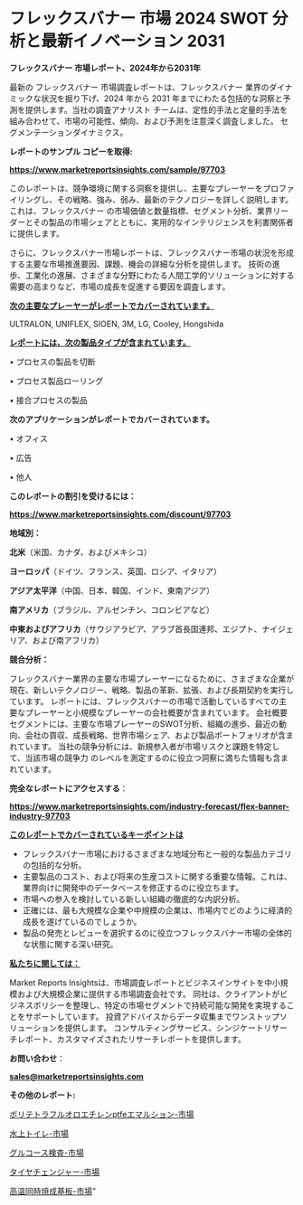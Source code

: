 # フレックスバナー 市場 2024 SWOT 分析と最新イノベーション 2031

<strong>フレックスバナー 市場レポート、2024年から2031年</strong>

最新の フレックスバナー 市場調査レポートは、フレックスバナー 業界のダイナミックな状況を掘り下げ、2024 年から 2031 年までにわたる包括的な洞察と予測を提供します。当社の調査アナリスト チームは、定性的手法と定量的手法を組み合わせて、市場の可能性、傾向、および予測を注意深く調査しました。 セグメンテーションダイナミクス。



<strong>レポートのサンプル コピーを取得:</strong> <a href=https://www.marketreportsinsights.com/sample/97703>

<strong><u>https://www.marketreportsinsights.com/sample/97703</u></strong></a>

このレポートは、競争環境に関する洞察を提供し、主要なプレーヤーをプロファイリングし、その戦略、強み、弱み、最新のテクノロジーを詳しく説明します。 これは、フレックスバナー の市場価値と数量指標、セグメント分析、業界リーダーとその製品の市場シェアとともに、実用的なインテリジェンスを利害関係者に提供します。

さらに、フレックスバナー市場レポートは、フレックスバナー市場の状況を形成する主要な市場推進要因、課題、機会の詳細な分析を提供します。 技術の進歩、工業化の進展、さまざまな分野にわたる人間工学的ソリューションに対する需要の高まりなど、市場の成長を促進する要因を調査します。



<strong><u>次の主要なプレーヤーがレポートでカバーされています。</u></strong>

ULTRALON, UNIFLEX, SIOEN, 3M, LG, Cooley, Hongshida



<strong><u><b>レポートには、次の製品タイプが含まれています。</b></u></strong>

• プロセスの製品を切断

• プロセス製品ローリング

• 接合プロセスの製品



<strong><b>次のアプリケーションがレポートでカバーされています。</b></strong>

• オフィス

• 広告

• 他人



<strong><b>このレポートの割引を受けるには：</b></strong><a href=https://www.marketreportsinsights.com/discount/97703>

<strong><u>https://www.marketreportsinsights.com/discount/97703</u></strong></a>



<strong>地域別：</strong>



<strong>北米</strong>（米国、カナダ、およびメキシコ）



<strong>ヨーロッパ</strong>（ドイツ、フランス、英国、ロシア、イタリア）



<strong>アジア太平洋</strong>（中国、日本、韓国、インド、東南アジア）



<strong>南アメリカ</strong>（ブラジル、アルゼンチン、コロンビアなど）



<strong>中東およびアフリカ</strong>（サウジアラビア、アラブ首長国連邦、エジプト、ナイジェリア、および南アフリカ）



<strong>競合分析：</strong>

フレックスバナー業界の主要な市場プレーヤーになるために、さまざまな企業が現在、新しいテクノロジー、戦略、製品の革新、拡張、および長期契約を実行しています。 レポートには、フレックスバナーの市場で活動しているすべての主要なプレーヤーと小規模なプレーヤーの会社概要が含まれています。 会社概要セグメントには、主要な市場プレーヤーのSWOT分析、組織の進歩、最近の動向、会社の買収、成長戦略、世界市場シェア、および製品ポートフォリオが含まれています。 当社の競争分析には、新規参入者が市場リスクと課題を特定して、当該市場の競争力 のレベルを測定するのに役立つ洞察に満ちた情報も含まれています。



<strong>完全なレポートにアクセスする</strong>：

<a href=https://www.marketreportsinsights.com/industry-forecast/flex-banner-industry-97703>

<strong><u>https://www.marketreportsinsights.com/industry-forecast/flex-banner-industry-97703</u></strong></a>



<strong><u><b>このレポートでカバーされているキーポイントは</b></u></strong>
<ul>
  <li>フレックスバナー市場におけるさまざまな地域分布と一般的な製品カテゴリの包括的な分析。</li>
  <li>主要製品のコスト、および将来の生産コストに関する重要な情報。これは、業界向けに開発中のデータベースを修正するのに役立ちます。</li>
  <li>市場への参入を検討している新しい組織の徹底的な内訳分析。</li>
  <li>正確には、最も大規模な企業や中規模の企業は、市場内でどのように経済的成長を遂げているのでしょうか。</li>
  <li>製品の発売とレビューを選択するのに役立つフレックスバナー市場の全体的な状態に関する深い研究。</li>
</ul>


<strong><u><b>私たちに関しては：</b></u></strong>

Market Reports Insightsは、市場調査レポートとビジネスインサイトを中小規模および大規模企業に提供する市場調査会社です。 同社は、クライアントがビジネスポリシーを整理し、特定の市場セグメントで持続可能な開発を実現することをサポートしています。 投資アドバイスからデータ収集までワンストップソリューションを提供します。 コンサルティングサービス、シンジケートリサーチレポート、カスタマイズされたリサーチレポートを提供します。



<strong><b>お問い合わせ</b></strong>：

<a href=mailto:sales@marketreportsinsights.com>

<strong><u>sales@marketreportsinsights.com</u></strong></a>



<strong>その他のレポート:</strong>

<a href=https://www.linkedin.com/pulse/ポリテトラフルオロエチレンptfeエマルション-市場-2023-推進要因と成長機会-p6qpf/>ポリテトラフルオロエチレンptfeエマルション-市場</a>

<a href=https://www.linkedin.com/pulse/水上トイレ-市場-2023-総利益と主要ベンダー-2030-consumer-connection-collective-360-6qjwf/>水上トイレ-市場</a>

<a href=https://www.linkedin.com/pulse/グルコース検査-市場-2023-収益と成長ドライバー-2030-pr-news-hub-9x6wf/>グルコース検査-市場</a>

<a href=https://www.linkedin.com/pulse/タイヤチェンジャー-市場-2023-最新の-cagr-および成長分析-2030-pr-news-hub-xzrif/>タイヤチェンジャー-市場</a>

<a href=https://www.linkedin.com/pulse/高温同時焼成基板-市場-2023-総利益と主要ベンダー-2030-analytics-achievers-24-analysis-7sxef/>高温同時焼成基板-市場</a>"
